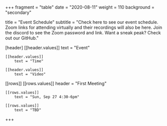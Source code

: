+++
fragment = "table"
date = "2020-08-11"
weight = 110
background = "secondary"

title = "Event Schedule"
subtitle = "Check here to see our event schedule. Zoom links for attending virtually and their recordings will also be here. Join the discord to see the Zoom password and link. Want a sneak peak? Check out our GitHub."

[header]
    [[header.values]]
        text = "Event"

    [[header.values]]
        text = "Time"

    [[header.values]]
        text = "Video"

[[rows]]
    [[rows.values]]
        header = "First Meeting"

    [[rows.values]]
    	text = "Sun, Sep 27 4:30-6pm"
    
    [[rows.values]]
        text = "TBD"
+++
